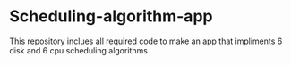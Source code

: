 # Scheduling-algorithm-app
This repository inclues all required code to make an app that impliments 6 disk and 6 cpu scheduling algorithms

